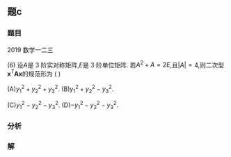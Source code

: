 ## 题c
### 题目
2019 数学一二三 

(6) 设$A$是 3 阶实对称矩阵,$E$是 3 阶单位矩阵. 若${A}^{2} + A = {2E}$,且$| A|  = 4$,则二次型${\mathbf{x}}^{\mathrm{T}}\mathbf{A}\mathbf{x}$的规范形为 (   )

(A)${y}_{1}^{2} + {y}_{2}^{2} + {y}_{3}^{2}$. (B)${y}_{1}^{2} + {y}_{2}^{2} - {y}_{3}^{2}$.

(C)${y}_{1}^{2} - {y}_{2}^{2} - {y}_{3}^{2}$. (D)$- {y}_{1}^{2} - {y}_{2}^{2} - {y}_{3}^{2}$.
### 分析

### 解